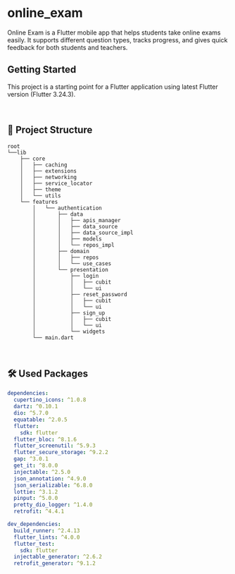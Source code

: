 # online_exam

Online Exam is a Flutter mobile app that helps students take online exams easily. It supports
different question types, tracks progress, and gives quick feedback for both students and teachers.

## Getting Started

This project is a starting point for a Flutter application using latest Flutter version (Flutter
3.24.3).

&nbsp;

## 📁 Project Structure
```arduino
root
└──lib
    ├── core
    │   ├── caching
    │   ├── extensions
    │   ├── networking
    │   ├── service_locator
    │   ├── theme
    │   └── utils
    └── features
        │   └── authentication
        │       ├── data
        │       │   ├── apis_manager
        │       │   ├── data_source
        │       │   ├── data_source_impl
        │       │   ├── models
        │       │   └── repos_impl
        │       ├── domain
        │       │   ├── repos
        │       │   └── use_cases
        │       └── presentation
        │           ├── login
        │           │   ├── cubit
        │           │   └── ui
        │           ├── reset_password
        │           │   ├── cubit
        │           │   └── ui
        │           ├── sign_up
        │           │   ├── cubit
        │           │   └── ui
        │           └── widgets
        └── main.dart
```

&nbsp;

## 🛠 Used Packages

```pubspec.yaml
dependencies:
  cupertino_icons: ^1.0.8
  dartz: ^0.10.1
  dio: ^5.7.0
  equatable: ^2.0.5
  flutter:
    sdk: flutter
  flutter_bloc: ^8.1.6
  flutter_screenutil: ^5.9.3
  flutter_secure_storage: ^9.2.2
  gap: ^3.0.1
  get_it: ^8.0.0
  injectable: ^2.5.0
  json_annotation: ^4.9.0
  json_serializable: ^6.8.0
  lottie: ^3.1.2
  pinput: ^5.0.0
  pretty_dio_logger: ^1.4.0
  retrofit: ^4.4.1

dev_dependencies:
  build_runner: ^2.4.13
  flutter_lints: ^4.0.0
  flutter_test:
    sdk: flutter
  injectable_generator: ^2.6.2
  retrofit_generator: ^9.1.2
```
